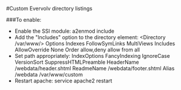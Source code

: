 #Custom Evervolv directory listings

###To enable:
* Enable the SSI module:
		a2enmod include
* Add the "Includes" option to the directory element:
		<Directory /var/www/>
			Options Indexes FollowSymLinks MultiViews Includes
			AllowOverride None
			Order allow,deny
			allow from all
		</Directory>
* Set path appropriately:
		<IfModule mod_autoindex.c>
			IndexOptions FancyIndexing IgnoreCase VersionSort SuppressHTMLPreamble
			HeaderName /webdata/header.shtml
			ReadmeName /webdata/footer.shtml
			Alias /webdata /var/www/custom
		</IfModule>
* Restart apache:
		service apache2 restart
